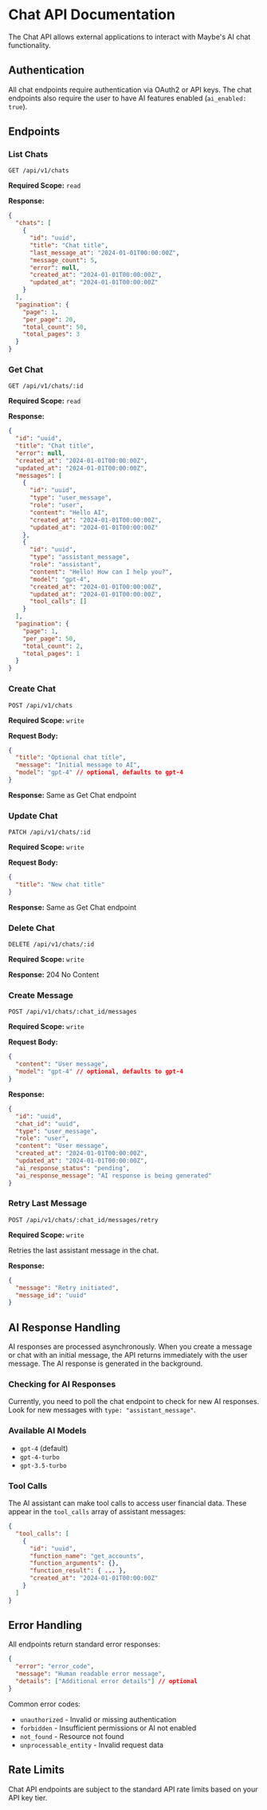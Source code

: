 # Chat API Documentation

The Chat API allows external applications to interact with Maybe's AI chat functionality.

## Authentication

All chat endpoints require authentication via OAuth2 or API keys. The chat endpoints also require the user to have AI features enabled (`ai_enabled: true`).

## Endpoints

### List Chats
```
GET /api/v1/chats
```

**Required Scope:** `read`

**Response:**
```json
{
  "chats": [
    {
      "id": "uuid",
      "title": "Chat title",
      "last_message_at": "2024-01-01T00:00:00Z",
      "message_count": 5,
      "error": null,
      "created_at": "2024-01-01T00:00:00Z",
      "updated_at": "2024-01-01T00:00:00Z"
    }
  ],
  "pagination": {
    "page": 1,
    "per_page": 20,
    "total_count": 50,
    "total_pages": 3
  }
}
```

### Get Chat
```
GET /api/v1/chats/:id
```

**Required Scope:** `read`

**Response:**
```json
{
  "id": "uuid",
  "title": "Chat title",
  "error": null,
  "created_at": "2024-01-01T00:00:00Z",
  "updated_at": "2024-01-01T00:00:00Z",
  "messages": [
    {
      "id": "uuid",
      "type": "user_message",
      "role": "user",
      "content": "Hello AI",
      "created_at": "2024-01-01T00:00:00Z",
      "updated_at": "2024-01-01T00:00:00Z"
    },
    {
      "id": "uuid",
      "type": "assistant_message",
      "role": "assistant",
      "content": "Hello! How can I help you?",
      "model": "gpt-4",
      "created_at": "2024-01-01T00:00:00Z",
      "updated_at": "2024-01-01T00:00:00Z",
      "tool_calls": []
    }
  ],
  "pagination": {
    "page": 1,
    "per_page": 50,
    "total_count": 2,
    "total_pages": 1
  }
}
```

### Create Chat
```
POST /api/v1/chats
```

**Required Scope:** `write`

**Request Body:**
```json
{
  "title": "Optional chat title",
  "message": "Initial message to AI",
  "model": "gpt-4" // optional, defaults to gpt-4
}
```

**Response:** Same as Get Chat endpoint

### Update Chat
```
PATCH /api/v1/chats/:id
```

**Required Scope:** `write`

**Request Body:**
```json
{
  "title": "New chat title"
}
```

**Response:** Same as Get Chat endpoint

### Delete Chat
```
DELETE /api/v1/chats/:id
```

**Required Scope:** `write`

**Response:** 204 No Content

### Create Message
```
POST /api/v1/chats/:chat_id/messages
```

**Required Scope:** `write`

**Request Body:**
```json
{
  "content": "User message",
  "model": "gpt-4" // optional, defaults to gpt-4
}
```

**Response:**
```json
{
  "id": "uuid",
  "chat_id": "uuid",
  "type": "user_message",
  "role": "user",
  "content": "User message",
  "created_at": "2024-01-01T00:00:00Z",
  "updated_at": "2024-01-01T00:00:00Z",
  "ai_response_status": "pending",
  "ai_response_message": "AI response is being generated"
}
```

### Retry Last Message
```
POST /api/v1/chats/:chat_id/messages/retry
```

**Required Scope:** `write`

Retries the last assistant message in the chat.

**Response:**
```json
{
  "message": "Retry initiated",
  "message_id": "uuid"
}
```

## AI Response Handling

AI responses are processed asynchronously. When you create a message or chat with an initial message, the API returns immediately with the user message. The AI response is generated in the background.

### Checking for AI Responses

Currently, you need to poll the chat endpoint to check for new AI responses. Look for new messages with `type: "assistant_message"`.

### Available AI Models

- `gpt-4` (default)
- `gpt-4-turbo`
- `gpt-3.5-turbo`

### Tool Calls

The AI assistant can make tool calls to access user financial data. These appear in the `tool_calls` array of assistant messages:

```json
{
  "tool_calls": [
    {
      "id": "uuid",
      "function_name": "get_accounts",
      "function_arguments": {},
      "function_result": { ... },
      "created_at": "2024-01-01T00:00:00Z"
    }
  ]
}
```

## Error Handling

All endpoints return standard error responses:

```json
{
  "error": "error_code",
  "message": "Human readable error message",
  "details": ["Additional error details"] // optional
}
```

Common error codes:
- `unauthorized` - Invalid or missing authentication
- `forbidden` - Insufficient permissions or AI not enabled
- `not_found` - Resource not found
- `unprocessable_entity` - Invalid request data

## Rate Limits

Chat API endpoints are subject to the standard API rate limits based on your API key tier.